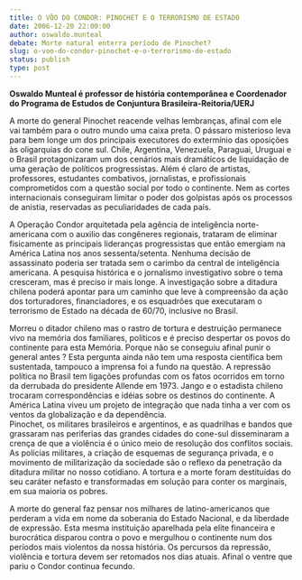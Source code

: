 ```yaml
---
title: O VÔO DO CONDOR: PINOCHET E O TERRORISMO DE ESTADO
date: 2006-12-20 22:00:00
author: oswaldo.munteal
debate: Morte natural enterra período de Pinochet?
slug: o-voo-do-condor-pinochet-e-o-terrorismo-de-estado
status: publish 
type: post
---
```


**Oswaldo Munteal é professor de história contemporânea e Coordenador do Programa de Estudos de Conjuntura Brasileira-Reitoria/UERJ**  
  
A morte do general Pinochet reacende velhas lembranças, afinal com ele vai também para o outro mundo uma caixa preta. O pássaro misterioso leva para bem longe um dos principais executores do extermínio das oposições às oligarquias do cone sul. Chile, Argentina, Venezuela, Paraguai, Uruguai e o Brasil protagonizaram um dos cenários mais dramáticos de liquidação de uma geração de políticos progressistas. Além é claro de artistas, professores, estudantes combativos, jornalistas, e profissionais comprometidos com a questão social por todo o continente. Nem as cortes internacionais conseguiram limitar o poder dos golpistas após os processos de anistia, reservadas as peculiaridades de cada país.   
  
A Operação Condor arquitetada pela agência de inteligência norte-americana com o auxilio das congêneres regionais, trataram de eliminar fisicamente as principais lideranças progressistas que então emergiam na América Latina nos anos sessenta/setenta. Nenhuma decisão de assassinato poderia ser tratada sem o carimbo da central de inteligência americana. A pesquisa histórica e o jornalismo investigativo sobre o tema cresceram, mas é preciso ir mais longe. A investigação sobre a ditadura chilena poderá apontar para um caminho que leve à compreensão da ação dos torturadores, financiadores, e os esquadrões que executaram o terrorismo de Estado na década de 60/70, inclusive no Brasil.   
  
Morreu o ditador chileno mas o rastro de tortura e destruição permanece vivo na memória dos familiares, políticos e é preciso despertar os povos do continente para esta Memória. Porque não se conseguiu afinal punir o general antes ? Esta pergunta ainda não tem uma resposta científica bem sustentada, tampouco a imprensa foi a fundo na questão. A repressão política no Brasil tem ligações profundas com os fatos ocorridos em torno da derrubada do presidente Allende em 1973. Jango e o estadista chileno trocaram correspondências e idéias sobre os destinos do continente. A América Latina viveu um projeto de integração que nada tinha a ver com os ventos da globalização e da dependência.   
Pinochet, os militares brasileiros e argentinos, e as quadrilhas e bandos que grassaram nas periferias das grandes cidades do cone-sul disseminaram a crença de que a violência é o único meio de resolução dos conflitos sociais. As polícias militares, a criação de esquemas de segurança privada, e o movimento de militarização da sociedade são o reflexo da penetração da ditadura militar no nosso cotidiano. A tortura e a morte foram destituídas do seu caráter nefasto e transformadas em solução para conter os marginais, em sua maioria os pobres.  
  
A morte do general faz pensar nos milhares de latino-americanos que perderam a vida em nome da soberania do Estado Nacional, e da liberdade de expressão. Esta mesma instituição aparelhada pela elite financeira e burocrática disparou contra o povo e mergulhou o continente num dos períodos mais violentos da nossa história. Os percursos da repressão, violência e tortura devem ser retomados nos dias atuais. Afinal o ventre que pariu o Condor continua fecundo.
